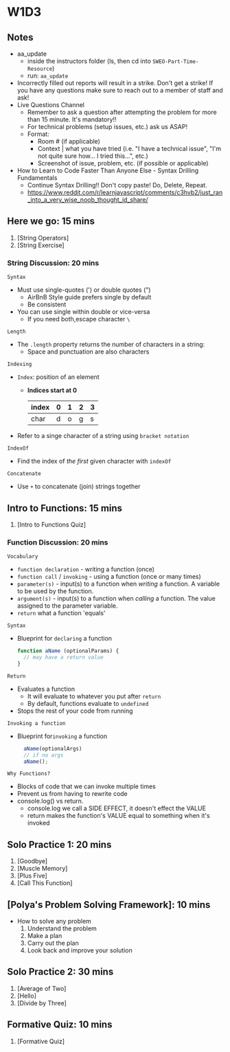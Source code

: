# W1D3

## Notes
- aa_update
  - inside the instructors folder (ls, then cd into `SWEO-Part-Time-Resource`)
  - run: `aa_update`
- Incorrectly filled out reports will result in a strike. Don't get a strike! If
  you have any questions make sure to reach out to a member of staff and ask!
- Live Questions Channel
  - Remember to ask a question after attempting the problem for more than 15 minute. It's mandatory!!
  - For technical problems (setup issues, etc.) ask us ASAP!
  - Format:
    - Room # (if applicable)
    - Context | what you have tried (i.e. "I have a technical issue", "I'm not quite sure how... I tried this...", etc.)
    - Screenshot of issue, problem, etc. (if possible or applicable)
- How to Learn to Code Faster Than Anyone Else - Syntax Drilling Fundamentals
  - Continue Syntax Drilling!! Don't copy paste! Do, Delete, Repeat. 
  - https://www.reddit.com/r/learnjavascript/comments/c3hvb2/just_ran_into_a_very_wise_noob_thought_id_share/
## Here we go: 15 mins

  1. [String Operators]
  2. [String Exercise]

### String Discussion: 20 mins

`Syntax`

- Must use single-quotes (') or double quotes (")
  - AirBnB Style guide prefers single by default
  - Be consistent
- You can use single within double or vice-versa
  - If you need both,escape character `\`

`Length`

- The `.length` property returns the number of characters in a string:
  - Space and punctuation are also characters

`Indexing`

- `Index`: position of an element
  - **Indices start at 0**

      | index | 0 | 1 | 2 | 3 |
      |-------|---|---|---|---|
      | char  | d | o | g | s |

- Refer to a singe character of a string using `bracket notation`

`IndexOf`

- Find the index of _the first_ given character with `indexOf`

`Concatenate`

- Use `+` to concatenate (join) strings together

## Intro to Functions: 15 mins

  1. [Intro to Functions Quiz]

### Function Discussion: 20 mins

`Vocabulary`

- `function declaration` - writing a function (once)
- `function call` / `invoking` - using a function (once or many times)
- `parameter(s)` - input(s) to a function when _writing_ a function. A variable
  to be used by the function.
- `argument(s)` - input(s) to a function when  _calling_ a function. The value
  assigned to the parameter variable.
- `return` what a function 'equals'

`Syntax`

- Blueprint for `declaring` a function

  ```js
  function aName (optionalParams) {
    // may have a return value
  }
  ```

`Return`

- Evaluates a function
  - It will evaluate to whatever you put after `return`
  - By default, functions evaluate to `undefined`
- Stops the rest of your code from running

`Invoking a function`

- Blueprint for`invoking` a function

  ```js
    aName(optionalArgs)
    // if no args
    aName();
  ```

`Why Functions?`

- Blocks of code that we can invoke multiple times
- Prevent us from having to rewrite code
- console.log() vs return.
  - console.log we call a SIDE EFFECT, it doesn't effect the VALUE
  - return makes the function's VALUE equal to something when it's invoked

## Solo Practice 1: 20 mins

  1. [Goodbye]
  2. [Muscle Memory]
  3. [Plus Five]
  4. [Call This Function]

## [Polya's Problem Solving Framework]: 10 mins

- How to solve any problem
  1. Understand the problem
  2. Make a plan
  3. Carry out the plan
  4. Look back and improve your solution

## Solo Practice 2: 30 mins

  1. [Average of Two]
  2. [Hello]
  3. [Divide by Three]

## Formative Quiz: 10 mins

  1. [Formative Quiz]

